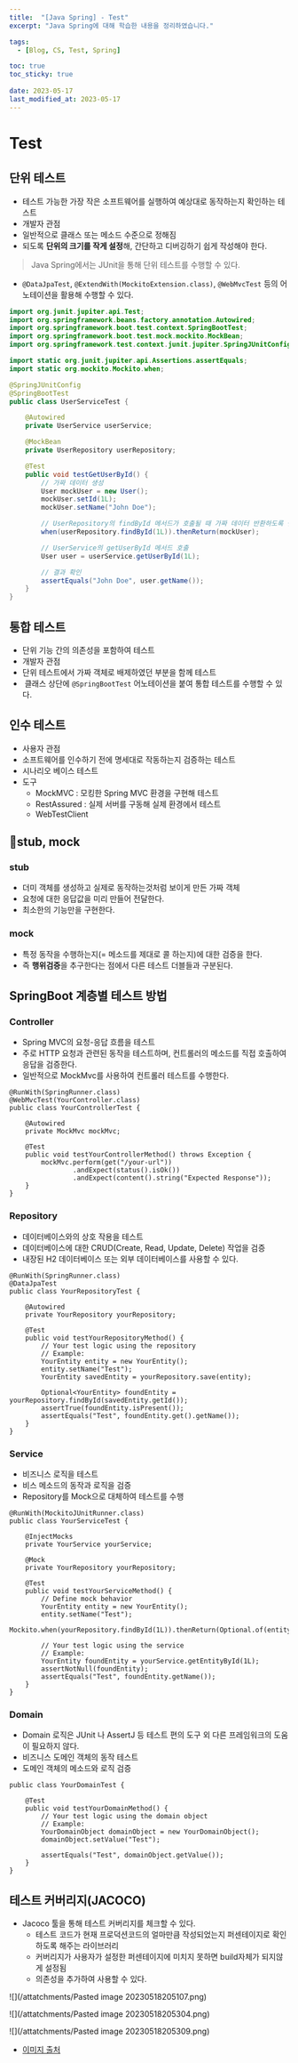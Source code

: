 ```yaml
---
title:  "[Java Spring] - Test"
excerpt: "Java Spring에 대해 학습한 내용을 정리하였습니다."

tags:
  - [Blog, CS, Test, Spring]

toc: true
toc_sticky: true
 
date: 2023-05-17
last_modified_at: 2023-05-17
---
```


# Test

## 단위 테스트

- 테스트 가능한 가장 작은 소프트웨어를 실행하여 예상대로 동작하는지 확인하는 테스트
- 개발자 관점
- 일반적으로 클래스 또는 메소드 수준으로 정해짐
- 되도록 **단위의 크기를 작게 설정**해, 간단하고 디버깅하기 쉽게 작성해야 한다. 

> Java Spring에서는 JUnit을 통해 단위 테스트를 수행할 수 있다.

- `@DataJpaTest`, `@ExtendWith(MockitoExtension.class)`, `@WebMvcTest` 등의 어노테이션을 활용해 수행할 수 있다.

```java
import org.junit.jupiter.api.Test;
import org.springframework.beans.factory.annotation.Autowired;
import org.springframework.boot.test.context.SpringBootTest;
import org.springframework.boot.test.mock.mockito.MockBean;
import org.springframework.test.context.junit.jupiter.SpringJUnitConfig;

import static org.junit.jupiter.api.Assertions.assertEquals;
import static org.mockito.Mockito.when;

@SpringJUnitConfig
@SpringBootTest
public class UserServiceTest {

    @Autowired
    private UserService userService;

    @MockBean
    private UserRepository userRepository;

    @Test
    public void testGetUserById() {
        // 가짜 데이터 생성
        User mockUser = new User();
        mockUser.setId(1L);
        mockUser.setName("John Doe");

        // UserRepository의 findById 메서드가 호출될 때 가짜 데이터 반환하도록 설정
        when(userRepository.findById(1L)).thenReturn(mockUser);

        // UserService의 getUserById 메서드 호출
        User user = userService.getUserById(1L);

        // 결과 확인
        assertEquals("John Doe", user.getName());
    }
}

```

## 통합 테스트

-   단위 기능 간의 의존성을 포함하여 테스트
-   개발자 관점
- 단위 테스트에서 가짜 객체로 배제하였던 부분을 함께 테스트
-  클래스 상단에 `@SpringBootTest` 어노테이션을 붙여 통합 테스트를 수행할 수 있다.


## 인수 테스트

- 사용자 관점
- 소프트웨어를 인수하기 전에 명세대로 작동하는지 검증하는 테스트
- 시나리오 베이스 테스트
- 도구
	- MockMVC : 모킹한 Spring MVC 환경을 구현해 테스트
	- RestAssured : 실제 서버를 구동해 실제 환경에서 테스트
	- WebTestClient
	
## stub, mock

### stub 
-   더미 객체를 생성하고 실제로 동작하는것처럼 보이게 만든 가짜 객체
-   요청에 대한 응답값을 미리 만들어 전달한다. 
-   최소한의 기능만을 구현한다. 

### mock
-   특정 동작을 수행하는지(= 메소드를 제대로 콜 하는지)에 대한 검증을 한다.
-   즉 **행위검증**을 추구한다는 점에서 다른 테스트 더블들과 구분된다.

## SpringBoot 계층별 테스트 방법

### Controller

- Spring MVC의 요청-응답 흐름을 테스트
- 주로 HTTP 요청과 관련된 동작을 테스트하며, 컨트롤러의 메소드를 직접 호출하여 응답을 검증한다.
- 일반적으로 MockMvc를 사용하여 컨트롤러 테스트를 수행한다.

```
@RunWith(SpringRunner.class)
@WebMvcTest(YourController.class)
public class YourControllerTest {

    @Autowired
    private MockMvc mockMvc;

    @Test
    public void testYourControllerMethod() throws Exception {
        mockMvc.perform(get("/your-url"))
                .andExpect(status().isOk())
                .andExpect(content().string("Expected Response"));
    }
}

```

### Repository

- 데이터베이스와의 상호 작용을 테스트
- 데이터베이스에 대한 CRUD(Create, Read, Update, Delete) 작업을 검증
- 내장된 H2 데이터베이스 또는 외부 데이터베이스를 사용할 수 있다.

```
@RunWith(SpringRunner.class)
@DataJpaTest
public class YourRepositoryTest {

    @Autowired
    private YourRepository yourRepository;

    @Test
    public void testYourRepositoryMethod() {
        // Your test logic using the repository
        // Example:
        YourEntity entity = new YourEntity();
        entity.setName("Test");
        YourEntity savedEntity = yourRepository.save(entity);

        Optional<YourEntity> foundEntity = yourRepository.findById(savedEntity.getId());
        assertTrue(foundEntity.isPresent());
        assertEquals("Test", foundEntity.get().getName());
    }
}

```

### Service

- 비즈니스 로직을 테스트
- 비스 메소드의 동작과 로직을 검증
- Repository를 Mock으로 대체하여 테스트를 수행

```
@RunWith(MockitoJUnitRunner.class)
public class YourServiceTest {

    @InjectMocks
    private YourService yourService;

    @Mock
    private YourRepository yourRepository;

    @Test
    public void testYourServiceMethod() {
        // Define mock behavior
        YourEntity entity = new YourEntity();
        entity.setName("Test");
        Mockito.when(yourRepository.findById(1L)).thenReturn(Optional.of(entity));

        // Your test logic using the service
        // Example:
        YourEntity foundEntity = yourService.getEntityById(1L);
        assertNotNull(foundEntity);
        assertEquals("Test", foundEntity.getName());
    }
}

```

### Domain

-   Domain 로직은 JUnit 나 AssertJ 등 테스트 편의 도구 외 다른 프레임워크의 도움이 필요하지 않다.
- 비즈니스 도메인 객체의 동작 테스트
- 도메인 객체의 메소드와 로직 검증

```
public class YourDomainTest {

    @Test
    public void testYourDomainMethod() {
        // Your test logic using the domain object
        // Example:
        YourDomainObject domainObject = new YourDomainObject();
        domainObject.setValue("Test");

        assertEquals("Test", domainObject.getValue());
    }
}

```

## 테스트 커버리지(JACOCO)

- Jacoco 툴을 통해 테스트 커버리지를 체크할 수 있다.
	- 테스트 코드가 현재 프로덕션코드의 얼마만큼 작성되었는지 퍼센테이지로 확인하도록 해주는 라이브러리
	- 커버리지가 사용자가 설정한 퍼센테이지에 미치지 못하면 build자체가 되지않게 설정됨
	- 의존성을 추가하여 사용할 수 있다.

![](/attatchments/Pasted image 20230518205107.png)

![](/attatchments/Pasted image 20230518205304.png)

![](/attatchments/Pasted image 20230518205309.png)

- [이미지 출처](https://learnote-dev.com/java/jacoco-%EC%A0%81%EC%9A%A9%ED%95%98%EC%97%AC-%ED%85%8C%EC%8A%A4%ED%8A%B8-%EC%BB%A4%EB%B2%84%EB%A6%AC%EC%A7%80-%EC%B2%B4%ED%81%AC%ED%95%98%EA%B8%B0/)